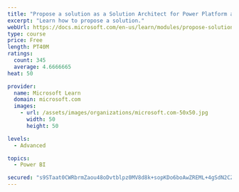 ```yaml
---
title: "Propose a solution as a Solution Architect for Power Platform and Dynamics 365"
excerpt: "Learn how to propose a solution."
webUrl: https://docs.microsoft.com/en-us/learn/modules/propose-solution/
type: course
price: Free
length: PT40M
ratings:
  count: 345
  average: 4.6666665
heat: 50

provider:
  name: Microsoft Learn
  domain: microsoft.com
  images:
    - url: /assets/images/organizations/microsoft.com-50x50.jpg
      width: 50
      height: 50

levels:
  - Advanced

topics:
  - Power BI

secured: "s9STaat0CWRbrmZaou48oDvtblpz0MV8d8k+sopKDo6boAwZREML+4gSdN2CZu21ES9OBNW82/wjX61B+uBydjlOXccDqycHpc2sWZC6LObm/D6o3OKn5+2b/aPTUkbsTArsZbZ5qSeiHt8bwN6anJ0wP4DFVk/Dbz1PEEnXrujrpaayct4Uetw98LpN5RuqkCzKg2/yyRMyL59UaORDAuRLUKFRbarMkwz8T4DQE/I6cDikJ3gOmfJJ6gfUnLjmugs3lSl+gxapa54AVZUjnWYBQlmyZvxdmkcntAPv8PdWSTTjPadGGAeP11DWqUAfYiqMyN4X+ko/1FEfePhCGHsmRotv9oPXQFT0J+OPWGCjm170sdu2quV6T0/0PA612UR+r7FnS7HA2TDnUksKckYIUsxbxR4dhXPk16t1Myg=;Kr8Fx/6JPYhtQfEaNNqFOg=="
---
```


